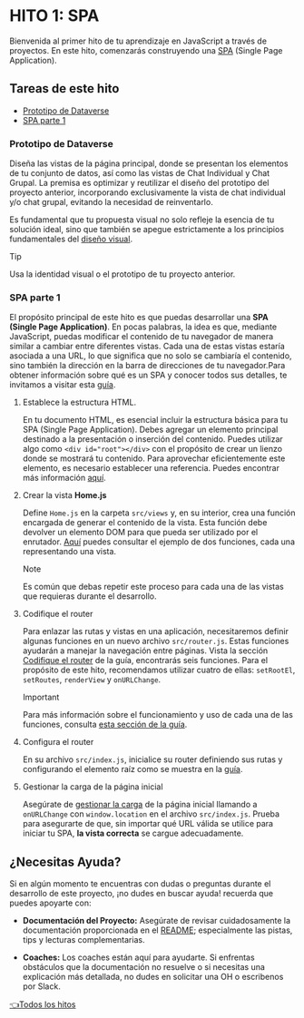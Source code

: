 # **HITO 1:** SPA

Bienvenida al primer hito de tu aprendizaje en JavaScript a
través de proyectos. En este hito, comenzarás construyendo una
[SPA](https://es.wikipedia.org/wiki/Single-page_application)
(Single Page Application).

## Tareas de este hito

- [Prototipo de Dataverse](#prototipo-de-dataverse)
- [SPA parte 1](#spa-parte-1)

### Prototipo de Dataverse

Diseña las vistas de la página principal, donde se presentan
los elementos de tu conjunto de datos, así como las vistas de
Chat Individual y Chat Grupal. La premisa es optimizar y
reutilizar el diseño del prototipo del proyecto anterior,
incorporando exclusivamente la vista de chat individual y/o
chat grupal, evitando la necesidad de reinventarlo.

Es fundamental que tu propuesta visual no solo refleje la
esencia de tu solución ideal, sino que también se apegue
estrictamente a los principios fundamentales del
[diseño visual](https://coda.io/d/Bootcamp-UX-Contenido_dqkqk2rV9Z2/Diseno-de-interfaces_suOT7#_luWsQ).

  >[!TIP]
  >Usa la identidad visual o el prototipo de tu proyecto anterior.

### SPA parte 1

El propósito principal de este hito es que puedas desarrollar
una **SPA (Single Page Application)**. En pocas palabras, la idea
es que, mediante JavaScript, puedas modificar el contenido de
tu navegador de manera similar a cambiar entre diferentes
vistas. Cada una de estas vistas estaría asociada a una URL,
lo que significa que no solo se cambiaría el contenido,
sino también la dirección en la barra de direcciones de
tu navegador.Para obtener información sobre qué es un SPA y
conocer todos sus detalles, te invitamos a visitar esta
[guía](https://github.com/Laboratoria/guide-router/tree/guide-v1).

1. Establece la estructura HTML.

    En tu documento HTML, es esencial incluir la estructura
    básica para tu SPA (Single Page Application). Debes
    agregar un elemento principal destinado a la
    presentación o inserción del contenido. Puedes
    utilizar algo como `<div id="root"></div>`
    con el propósito de crear un lienzo donde
    se mostrará tu contenido. Para aprovechar
    eficientemente este elemento, es necesario
    establecer una referencia. Puedes encontrar
    más información [aquí](https://github.com/Laboratoria/guide-router/tree/guide-v1?tab=readme-ov-file#1-configura-su-estructura-html).

2. Crear la vista **Home.js**

   Define `Home.js` en la carpeta `src/views` y,
   en su interior, crea una función encargada de
   generar el contenido de la vista. Esta función
   debe devolver un elemento DOM para que pueda ser
   utilizado por el enrutador. [Aquí](https://github.com/Laboratoria/guide-router/tree/guide-v1?tab=readme-ov-file#1-configura-su-estructura-html)
   puedes consultar el ejemplo de dos funciones,
   cada una representando una vista.

    >[!NOTE]
    >Es común que debas repetir este proceso para
    >cada una de las vistas que requieras durante el
    >desarrollo.

3. Codifique el router

    Para enlazar las rutas y vistas en una
    aplicación, necesitaremos definir algunas
    funciones en un nuevo archivo `src/router.js`.
    Estas funciones ayudarán a manejar la
    navegación entre páginas. Vista la sección
    [Codifique el router](https://github.com/Laboratoria/guide-router/tree/guide-v1?tab=readme-ov-file#3-codifique-el-router)
    de la guía, encontrarás seis funciones. Para el
    propósito de este hito, recomendamos utilizar
    cuatro de ellas: `setRootEl`, `setRoutes`,
    `renderView` y `onURLChange`.

    > [!IMPORTANT]
    > Para más información sobre el funcionamiento
    > y uso de cada una de las funciones, consulta
    > [esta sección de la guía](https://github.com/Laboratoria/guide-router/tree/guide-v1?tab=readme-ov-file#api-de-router-b%C3%A1sico).
    >

4. Configura el router

    En su archivo `src/index.js`, inicialice su router definiendo
    sus rutas y configurando el elemento raíz como se muestra
    en la [guía](https://github.com/Laboratoria/guide-router/tree/guide-v1?tab=readme-ov-file#4-configura-el-router).

5. Gestionar la carga de la página inicial

    Asegúrate de [gestionar la carga](https://github.com/Laboratoria/guide-router/tree/guide-v1?tab=readme-ov-file#5-manejar-la-carga-de-la-primera-p%C3%A1gina)
    de la página
    inicial llamando a `onURLChange` con
    `window.location` en el archivo `src/index.js`.
    Prueba para asegurarte de que, sin importar qué URL
    válida se utilice para iniciar tu SPA, **la vista correcta** se cargue adecuadamente.

## ¿Necesitas Ayuda?

Si en algún momento te encuentras con dudas o preguntas durante el desarrollo
de este proyecto, ¡no dudes en buscar ayuda! recuerda que puedes apoyarte con:

- **Documentación del Proyecto:** Asegúrate de revisar cuidadosamente la
documentación proporcionada en el [README](../README.md); especialmente las
pistas, tips y lecturas complementarias.

- **Coaches:** Los coaches están aquí para ayudarte.
Si enfrentas obstáculos que la documentación no resuelve o si necesitas
una explicación más detallada, no dudes en solicitar una OH o escribenos por Slack.

[👈Todos los hitos](../README.md#6-hitos)
